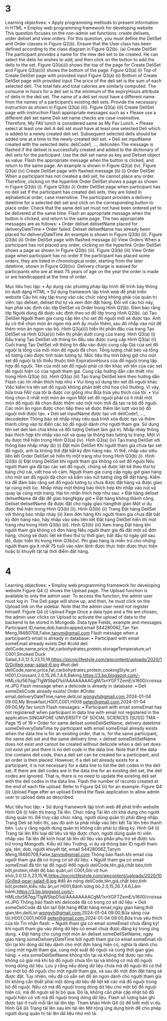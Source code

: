 # 3
Learning objectives:
• Apply programming methods to present information in HTML
• Employ web programming framework for developing website
This question focuses on the non-admin set functions: create delisets, order deliset and view
orders. For this question, you must define the DeliSet and Order classes in Figure Q2(b). Ensure
that the User class has been defined according to the class diagram in Figure Q2(b).
(a) Create DeliSet
The participant provides a name for the new deli set to be created. He can select
the delis he wishes to add, and then click on the button to add the delis to the set.
Figure Q3(a)(i) shows the top of the page for Create DeliSet and Figure Q3(a)(ii)
shows the bottom of the page.
Figure Q3(a) (i) Top of Create DeliSet page with provided input
Figure Q3(a) (ii) Bottom of Create DeliSet page with provided input
The price of the deli set is the sum of each selected deli. The total fats and total
calories are similarly computed. The consume in hours for a deli set is the minimum
of the expiryHours attribute of delis in the deli set. The name of a deli set must
have a different name from the names of a participant’s existing deli sets. Provide
the necessary instruction as shown in Figure Q3(a) (iii).
Figure Q3(a) (iii) Create DeliSet page with instruction
Flash appropriate messages such as
• Please use a different deli set name
Deli set name checks are case-insensitive. Therefore, My FAV lunch is
considered same as My Fav Lunch.
• Please select at least one deli
A deli set must have at least one selected Deli which is added to a newly
created deli set. Subsequent selected delis should be added one at a time to
the newly-created deli set.
• Deli set inputName created with the selected delis: deliCode1, …,
delicoden
The message is flashed if the deliset is successfully created and added to
the dictionary of deli sets for the participant. Use the deli set name as key
and Deliset object as value.
Flash the appropriate message when the button is clicked, and return to the same
page. An example is shown in Figure Q3(a) (iv).
Figure Q3(a) (iv) Create DeliSet page with flashed message
(b)
(i) Order DeliSet
When a participant has not created a deli set, he cannot place any order. Therefore,
clicking on the hyperlink Order DeliSet shows a page as shown in Figure Q3(b) (i).
Figure Q3(b) (i) Order DeliSet page when participant has no deli set
If the participant has created deli sets, they are listed in alphabetical order, case
insensitive. The participant provides a delivery datetime for a selected deli set and
click on the corresponding button to place order.
Check that the same deli set must not have been ordered yet to be delivered at the
same time. Flash an appropriate message when the button is clicked, and return to
the same page. The two appropriate messages are as follows:
• Order deliset delisetName placed for deliveryDateTime
• Order failed. Deliset delisetName has already been placed for
deliveryDateTime
An example is shown in Figure Q3(b) (ii).
Figure Q3(b) (ii) Order DeliSet page with flashed message
(ii) View Orders
When a participant has not placed any order, clicking on the hyperlink Order
DeliSet shows a page as shown in Figure Q3(b) (iii).
Figure Q3(b) (iii) View Order page when participant has no order
If the participant has placed some orders, they are listed in chronological order,
starting from the later datetime, shown in Figure Q3b(iv). Delivery charge is
waived for participants who are at least 75 years of age on the year the order is
made or are handicapped at the time of order.

Mục tiêu học tập:
• Áp dụng các phương pháp lập trình để trình bày thông tin dưới dạng HTML
• Sử dụng framework lập trình web để phát triển website
Câu hỏi này tập trung vào các chức năng không phải của quản trị viên: tạo deliset, deliset thứ tự và xem
đơn đặt hàng. Đối với câu hỏi này, bạn phải xác định các lớp DeliSet và Order trong Hình Q2(b). Đảm bảo
rằng lớp Người dùng đã được xác định theo sơ đồ lớp trong Hình Q2(b).
(a) Tạo DeliSet
Người tham gia cung cấp tên cho set đồ nguội mới sẽ được tạo. Anh ấy có thể chọn
món ăn ngon mà anh ấy muốn thêm, sau đó nhấp vào nút để thêm món ăn ngon vào bộ.
Hình Q3(a)(i) hiển thị phần đầu của trang Tạo DeliSet và Hình Q3(a)(ii)
hiển thị phần dưới cùng của trang.
Hình Q3(a) (i) Đầu trang Tạo DeliSet với thông tin đầu vào được cung cấp
Hình Q3(a) (ii) Cuối trang Tạo DeliSet với thông tin đầu vào được cung cấp
Giá của set đồ nguội là tổng của mỗi món đồ nguội đã chọn. Tổng lượng chất béo và tổng số
lượng calo được tính toán tương tự. Mức tiêu thụ tính bằng giờ cho một set đồ nguội là tối thiểu
thuộc tính ExpirationHours của đồ nguội trong tập hợp đồ nguội. Tên của một set đồ nguội phải
có tên khác với tên của các set đồ nguội hiện có của người tham gia. Cung cấp
hướng dẫn cần thiết như trong Hình Q3(a) (iii).
Hình Q3(a) (iii) Tạo trang DeliSet kèm theo hướng dẫn
Flash các tin nhắn thích hợp như
• Vui lòng sử dụng tên set đồ nguội khác
Việc kiểm tra tên set đồ nguội không phân biệt chữ hoa chữ thường. Vì vậy, bữa trưa FAV của tôi là
được coi giống như Bữa trưa yêu thích của tôi.
• Vui lòng chọn ít nhất một món ăn ngon
Một set đồ nguội phải có ít nhất một món đồ nguội đã chọn được thêm vào một món mới
đã tạo ra bộ đồ nguội. Các món ăn ngon được chọn tiếp theo sẽ được thêm lần lượt vào
bộ đồ nguội mới được tạo.
• Deli set inputName được tạo với deliCode1, …,
decodeden
Thông báo sẽ nhấp nháy nếu quá trình xóa được tạo và thêm thành công vào
từ điển các bộ đồ nguội dành cho người tham gia. Sử dụng tên set deli làm chìa khóa
và đối tượng Deliset làm giá trị.
Nhấp nháy thông báo thích hợp khi nhấp vào nút và quay lại thông báo tương tự
trang. Một ví dụ được thể hiện trong Hình Q3(a) (iv).
Hình Q3(a) (iv) Tạo trang DeliSet với thông báo nhấp nháy
(b)
(i) Đặt món DeliSet
Khi người tham gia chưa tạo set đồ nguội, anh ta không thể đặt bất kỳ đơn hàng nào. Vì thế,
nhấp vào siêu liên kết Order DeliSet sẽ hiển thị một trang như trong Hình Q3(b) (i).
Hình Q3(b) (i) Đặt trang DeliSet khi người tham gia không có set đồ nguội
Nếu người tham gia đã tạo các set đồ nguội, chúng sẽ được liệt kê theo thứ tự bảng chữ cái, viết hoa
vô cảm. Người tham gia cung cấp ngày giờ giao hàng cho một set đồ nguội đã chọn và
bấm vào nút tương ứng để đặt hàng.
Kiểm tra để đảm bảo rằng set đồ nguội tương tự chưa được đặt hàng và được giao tại
cùng một lúc. Nhấp nháy một thông báo thích hợp khi nhấp vào nút và quay lại
cùng một trang. Hai tin nhắn thích hợp như sau:
• Đặt hàng deliset delisetName đã đặt để giao hàngNgày giờ
• Đặt hàng không thành công. Deliset delisetName đã được đặt cho
ngày giao hàngthời gian
Một ví dụ được thể hiện trong Hình Q3(b) (ii).
Hình Q3(b) (ii) Trang Đặt hàng DeliSet với thông báo nhấp nháy
(ii) Xem đơn hàng
Khi người tham gia chưa đặt bất kỳ đơn hàng nào, hãy nhấp vào siêu liên kết Đặt hàng
DeliSet hiển thị một trang như trong Hình Q3(b) (iii).
Hình Q3(b) (iii) Xem trang Đặt hàng khi người tham gia không có đơn hàng
Nếu người tham gia đã đặt một số đơn hàng, chúng sẽ được liệt kê theo thứ tự thời gian,
bắt đầu từ ngày giờ sau đó, được hiển thị trong Hình Q3b(iv). Phí giao hàng là
miễn trừ cho những người tham gia ít nhất 75 tuổi vào năm lệnh được thực hiện
được thực hiện hoặc bị khuyết tật tại thời điểm đặt hàng.

# 4
Learning objectives:
• Employ web programming framework for developing website
Figure Q4 (i) shows the Upload page. The Upload function is available to only the admin user.
To access the function, the admin user must log in. The Deli page will show up, and then, he
must click on the Upload link on the sidebar. Note that the admin user need not register himself.
Figure Q4 (i) Upload Page
Once a data type and a file are chosen, the admin user clicks on Upload to activate the upload
of data to the backend to be stored in Mongodb.
Data type Fields, example and messages
Participant ID,name,dob,handicapped,email
S4428006Z,Tan Yan Meng,19480708,False,tanym@gmail.com
Flash message when a participant’s email is already in database:
• Participant with email someEmail already exists
Deli
#cold deli
deliCode,name,price,fat,carbohydrates,protein,storageTemperature,url
C001,Smoked Duck Salad,3.0,12.5,23,15,16,https://picniclifestyle.com/wpcontent/uploads/2020/10/Grilled-pear-salad-6.jpg
#hot deli
deliCode,name,price,fat,carbohydrates,protein,cookingStyle,url
H001,Croissant,2.0,15,26.7,4.6,Baking,https://3.bp.blogspot.com/-
HMLcbz567qg/TlgWSbpD1uI/AAAAAAAACgM/1xnYGFTZemE/s1600/croissant.JPG
Flash message when a delicode is already in database:
• Deli someDeliCode already exists!
Order
#Order
email,deliveryDateTime,name,deliList
wongyh@gmail.com,2024-01-04 09:00,My Breakfast,H001,C001,H008
peter@gmail.com,2024-01-04 09:00,My fav lunch
Flash messages:
• Participant with email someEmail has not registered!
when participant in data line with email not registered in the application.SINGAPORE UNIVERSITY OF SOCIAL SCIENCES (SUSS) TMA – Page 15 of 19
• Order for same deliset someDeliSetName, delivery datetime
someDeliveryDateTime by participant with email someEmail already
exists
when the data line is for an existing order, that is, for the same participant,
the same deli set and the same delivery time.
• deliset someDeliSetName does not exist and cannot be created without
delicode
when a deli set does not exist yet and there is no deli code in the data line.
Note that if the data line contains deli code, then a deli set can be created
for a participant, and an order is then placed.
However, if a deli set already exists for a participant, it is not necessary for
a data line to list the deli codes in the deli set. If there are deli codes are in
the data line for an existing deli set, the deli codes are ignored. That is,
there is no need to update the existing deli set with the deli codes in the
data line.
Flash the number of records created at the end of each file upload. Refer to Figure Q4 (ii) for
an example.
Figure Q4 (ii) Upload Page after an upload
Extend the flask application to allow admin user to upload data as described.

Mục tiêu học tập:
• Sử dụng framework lập trình web để phát triển website
Hình Q4 (i) hiển thị trang Tải lên. Chức năng Tải lên chỉ khả dụng cho người dùng quản trị.
Để truy cập chức năng, người dùng quản trị phải đăng nhập. Trang Deli sẽ hiển thị, sau đó anh ta
phải nhấp vào liên kết Tải lên trên thanh bên. Lưu ý rằng người dùng quản trị không cần phải tự đăng ký.
Hình Q4 (i) Trang tải lên
Khi loại dữ liệu và tệp được chọn, người dùng quản trị viên nhấp vào Tải lên để kích hoạt tải lên
dữ liệu vào phần phụ trợ sẽ được lưu trữ trong Mongodb.
Kiểu dữ liệu Trường, ví dụ và thông báo
ID người tham gia, tên, dob, người khuyết tật, email
S4428006Z,Tanym Meng,19480708,False,tanym@gmail.com
Thông báo flash khi email của người tham gia đã có trong cơ sở dữ liệu:
• Người tham gia có email someEmail đã tồn tại
đồ nguội
#đồ nguội
deliCode,tên,giá,chất béo,tinh bột,protein,nhiệt độ bảo quản,url
C001,Gỏi vịt hun khói,3.0,12.5,23,15,16,https://picniclifestyle.com/wpcontent/uploads/2020/10/Grilled-pear-salad-6.jpg
#đồ ăn nóng
deliCode,tên,giá,chất béo,tinh bột,protein,kiểu nấu ăn,url
H001,Bánh sừng bò,2.0,15,26.7,4.6,Làm bánh,https://3.bp.blogspot.com/-
HMLcbz567qg/TlgWSbpD1uI/AAAAAAAACgM/1xnYGFTZemE/s1600/croissant.JPG
Thông báo flash khi delicode đã có trong cơ sở dữ liệu:
• Deli someDeliCode đã tồn tại!
Đặt hàng
#Đặt hàng
email,ngày giao hàng,thời gian,tên,deliList
wongyh@gmail.com,2024-01-04 09:00,Bữa sáng của tôi,H001,C001,H008
peter@gmail.com,2024-01-04 09:00,Bữa trưa yêu thích của tôi
Tin nhắn flash:
• Người tham gia có email someEmail chưa đăng ký!
khi người tham gia vào dòng dữ liệu có email chưa được đăng ký trong ứng dụng.
• Đặt hàng cho cùng một món ăn deliset someDeliSetName, ngày giao hàng
someDeliveryDateTime bởi người tham gia có email someEmail rồi
tồn tại
khi dòng dữ liệu dành cho một đơn hàng hiện có, nghĩa là dành cho cùng một người tham gia,
cùng một suất đồ nguội và cùng thời gian giao hàng.
• xóa someDeliSetName không tồn tại và không thể được tạo nếu không có
giải mã
khi bộ đồ nguội chưa tồn tại và không có mã đồ nguội trong dòng dữ liệu.
Lưu ý rằng nếu dòng dữ liệu chứa mã đồ nguội thì có thể tạo một bộ đồ nguội
cho một người tham gia, và sau đó một đơn đặt hàng sẽ được đặt.
Tuy nhiên, nếu đã có sẵn set đồ ăn ngon dành cho người tham gia thì không cần thiết phải
một dòng dữ liệu để liệt kê các mã đồ nguội trong bộ đồ nguội. Nếu có mã đồ nguội trong
dòng dữ liệu cho một bộ đồ nguội hiện có, mã đồ nguội sẽ bị bỏ qua. Đó là,
không cần phải cập nhật bộ đồ nguội hiện có với mã đồ nguội trong
dòng dữ liệu.
Flash số lượng bản ghi được tạo ở cuối mỗi lần tải lên tệp. Tham khảo Hình Q4 (ii) để biết
một ví dụ.
Hình Q4 (ii) Trang tải lên sau khi tải lên
Mở rộng ứng dụng bình để cho phép người dùng quản trị tải lên dữ liệu như mô tả.